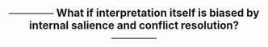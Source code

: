 <div align="center">

## ****────── What if interpretation itself is biased by internal salience and conflict resolution? ──────****

</div>
